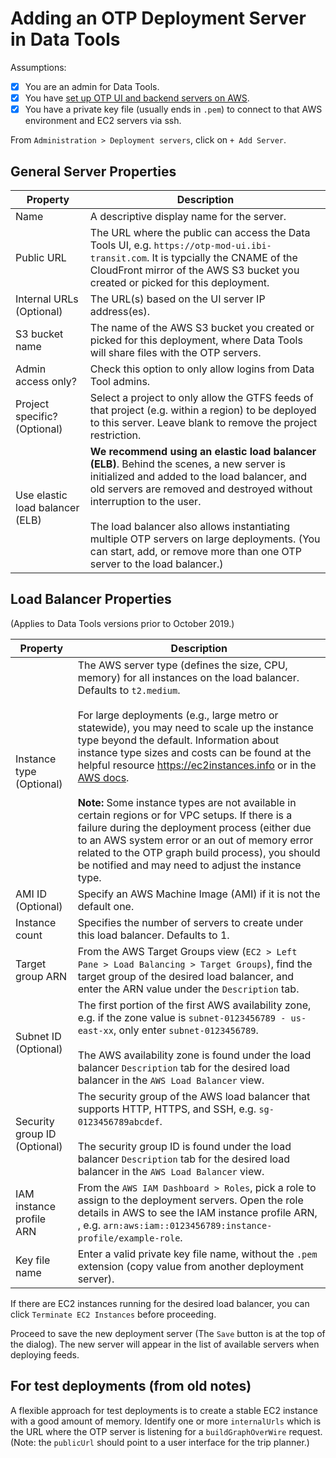 # Adding an OTP Deployment Server in Data Tools

Assumptions:

* [X] You are an admin for Data Tools.
* [X] You have [set up OTP UI and backend servers on AWS](./setting-up-aws-servers.md).
* [X] You have a private key file (usually ends in `.pem`) to connect to that AWS environment and EC2 servers via ssh.

From `Administration > Deployment servers`, click on `+ Add Server`.

## General Server Properties

| Property | Description |
|----------|-------------|
| Name     | A descriptive display name for the server.        |
| Public URL | The URL where the public can access the Data Tools UI, e.g. `https://otp-mod-ui.ibi-transit.com`. It is typcially the  CNAME of the CloudFront mirror of the AWS S3 bucket you created or picked for this deployment.         |
| Internal URLs (Optional) | The URL(s) based on the UI server IP address(es). |
| S3 bucket name | The name of the AWS S3 bucket you created or picked for this deployment, where Data Tools will share files with the OTP servers. |
| Admin access only? | Check this option to only allow logins from Data Tool admins. |
| Project specific? (Optional) | Select a project to only allow the GTFS feeds of that project (e.g. within a region) to be deployed to this server. Leave blank to remove the project restriction. |
| Use elastic load balancer (ELB) | **We recommend using an elastic load balancer (ELB)**. Behind the scenes, a new server is initialized and added to the load balancer, and old servers are removed and destroyed without interruption to the user. <br><br>The load balancer also allows instantiating multiple OTP servers on large deployments. (You can start, add, or remove more than one OTP server to the load balancer.)

## Load Balancer Properties

(Applies to Data Tools versions prior to October 2019.)

| Property | Description |
|----------|-------------|
| Instance type (Optional) | The AWS server type (defines the size, CPU, memory) for all instances on the load balancer. Defaults to `t2.medium`. <br><br> For large deployments (e.g., large metro or statewide), you may need to scale up the instance type beyond the default. Information about instance type sizes and costs can be found at the helpful resource https://ec2instances.info or in the [AWS docs](https://aws.amazon.com/ec2/instance-types/). <br><br>**Note:** Some instance types are not available in certain regions or for VPC setups. If there is a failure during the deployment process (either due to an AWS system error or an out of memory error related to the OTP graph build process), you should be notified and may need to adjust the instance type.
| AMI ID (Optional) | Specify an AWS Machine Image (AMI) if it is not the default one. |
| Instance count | Specifies the number of servers to create under this load balancer. Defaults to 1. |
| Target group ARN | From the AWS Target Groups view (`EC2 > Left Pane > Load Balancing > Target Groups`), find the target group of the desired load balancer, and enter the ARN value under the `Description` tab. |
| Subnet ID (Optional) | The first portion of the first AWS availability zone, e.g. if the zone value is `subnet-0123456789 - us-east-xx`, only enter `subnet-0123456789`. <br><br>The AWS availability zone is found under the load balancer `Description` tab for the desired load balancer in the `AWS Load Balancer` view. |
| Security group ID (Optional) | The security group of the AWS load balancer that supports HTTP, HTTPS, and SSH, e.g. `sg-0123456789abcdef`. <br><br>The security group ID is found under the load balancer `Description` tab for the desired load balancer in the `AWS Load Balancer` view.|
| IAM instance profile ARN | From the `AWS IAM Dashboard > Roles`, pick a role to assign to the deployment servers. Open the role details in AWS to see the IAM instance profile ARN, , e.g. `arn:aws:iam::0123456789:instance-profile/example-role`. |
| Key file name | Enter a valid private key file name, without the `.pem` extension (copy value from another deployment server). |

If there are EC2 instances running for the desired load balancer, you can click `Terminate EC2 Instances` before proceeding.

Proceed to save the new deployment server (The `Save` button is at the top of the dialog). The new server will  appear in the list of available servers when deploying feeds.

## For test deployments (from old notes)

A flexible approach for test deployments is to create a stable EC2
instance with a good amount of memory. Identify one or more `internalUrls`
which is the URL where the OTP server is listening for a `buildGraphOverWire`
request. (Note: the `publicUrl` should point to a user interface
for the trip planner.)
